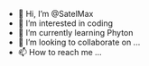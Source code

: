 - 👋 Hi, I’m @SatelMax
- 👀 I’m interested in coding
- 🌱 I’m currently learning Phyton
- 💞️ I’m looking to collaborate on ...
- 📫 How to reach me ...

<!---
SatelMax/SatelMax is a ✨ special ✨ repository because its `README.md` (this file) appears on your GitHub profile.
You can click the Preview link to take a look at your changes.
--->
